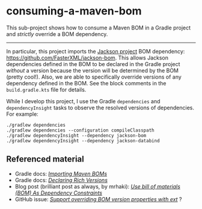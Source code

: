 # consuming-a-maven-bom

This sub-project shows how to consume a Maven BOM in a Gradle project and *strictly* override a BOM dependency.

---

In particular, this project imports the [Jackson project](https://github.com/FasterXML/jackson) BOM dependency: <https://github.com/FasterXML/jackson-bom>.
This allows Jackson dependencies defined in the BOM to be declared in the Gradle project *without* a version because
the version will be determined by the BOM (pretty cool!). Also, we are able to specifically override versions of any
dependency defined in the BOM. See the block comments in the `build.gradle.kts` file for details.

While I develop this project, I use the Gradle `dependencies` and `dependencyInsight` tasks to observe the resolved
versions of dependencies. For example:

```
./gradlew dependencies
./gradlew dependencies --configuration compileClasspath
./gradlew dependencyInsight --dependency jackson-bom
./gradlew dependencyInsight --dependency jackson-databind
```  

## Referenced material

* Gradle docs: [_Importing Maven BOMs_](https://docs.gradle.org/current/userguide/platforms.html#sub:bom_import)
* Gradle docs: [_Declaring Rich Versions_](https://docs.gradle.org/current/userguide/rich_versions.html#sec:strict-version)
* Blog post (brilliant post as always, by mrhaki): [_Use bill of materials (BOM) As Dependency Constraints_](https://mrhaki.blogspot.com/2019/04/gradle-goodness-use-bill-of-materials.html)
* GitHub issue: [_Support overriding BOM version properties with ext_](https://github.com/gradle/gradle/issues/9160) ?
